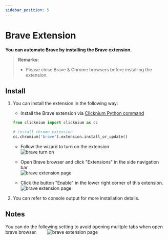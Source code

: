 ```yaml
---
sidebar_position: 5
---
```

# Brave Extension

**You can automate Brave by installing the Brave extension.**

> **Remarks:**
>
>- Please close Brave & Chrome browsers before installing the extension.

## Install

1. You can install the extension in the following way:  
    - Install the Brave extension via [Clicknium Python command](./../../references/python/webdriver/webextension/webextension.md)  

    ```python
    from clicknium import clicknium as cc

    # install chrome extension
    cc.chromium('brave').extension.install_or_update()
    ```
    - Follow the wizard to turn on the extension  
    ![brave turn on](../../img/brave_turnon.png)

    - Open Brave browser and click "Extensions" in the side navigation bar  
    ![brave extension page](../../img/brave_extension_off.png)   
    - Click the button "Enable" in the lower right corner of this extension.  
    ![brave extension page](../../img/brave_extension.png)

2. You can refer to console output for more installation details.

## Notes
You can do the following setting to avoid opening mulitple tabs when open brave browser.
&emsp;&emsp;![brave extension page](../../img/brave_getstarted.png)

